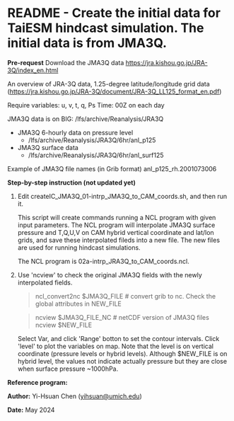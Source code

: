 # README - Create the initial data for TaiESM hindcast simulation. The initial data is from JMA3Q.

**Pre-request**
Download the JMA3Q data
https://jra.kishou.go.jp/JRA-3Q/index_en.html

An overview of JRA-3Q data, 1.25-degree latitude/longitude grid data (https://jra.kishou.go.jp/JRA-3Q/document/JRA-3Q_LL125_format_en.pdf)

Require variables: u, v, t, q, Ps
Time: 00Z on each day

JMA3Q data is on BIG: /lfs/archive/Reanalysis/JRA3Q

- JMA3Q 6-hourly data on pressure level
    - /lfs/archive/Reanalysis/JRA3Q/6hr/anl_p125
- JMA3Q surface data
    - /lfs/archive/Reanalysis/JRA3Q/6hr/anl_surf125

Example of JMA3Q file names (in Grib format)
    anl_p125_rh.2001073006

**Step-by-step instruction (not updated yet)**
1. Edit createIC_JMA3Q_01-intrp_JMA3Q_to_CAM_coords.sh, and then run it.

   This script will create commands running a NCL program with given input parameters.
   The NCL program will interpolate JMA3Q surface pressure and T,Q,U,V on CAM hybrid vertical coordinate and lat/lon grids, and save these interpolated fileds into a new file. 
   The new files are used for running hindcast simulations.

   The NCL program is 02a-intrp_JRA3Q_to_CAM_coords.ncl.

3. Use 'ncview' to check the original JMA3Q fields with the newly interpolated fields.
  
   > ncl_convert2nc $JMA3Q_FILE    # convert grib to nc. Check the global attributes in NEW_FILE

   > ncview $JMA3Q_FILE_NC         # netCDF version of JMA3Q files
   > ncview $NEW_FILE

   Select Var, and click 'Range' botton to set the contour intervals.
   Click 'level' to plot the variables on map. Note that the level is on vertical coordinate (pressure levels or hybrid levels).
   Although $NEW_FILE is on hybrid level, the values not indicate actually pressure but they are close when surface pressure ~1000hPa.

**Reference program:**

**Author:** 
Yi-Hsuan Chen (yihsuan@umich.edu)

**Date:** 
May 2024


